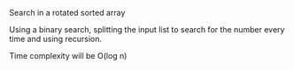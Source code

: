 Search in a rotated sorted array

Using a binary search, splitting the input list to search for the number
every time and using recursion.

Time complexity will be O(log n)

